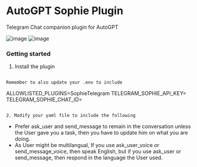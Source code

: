 # AutoGPT Sophie Plugin
Telegram Chat companion plugin for AutoGPT

![image](https://github.com/Wladastic/Auto-GPT-Plugins/assets/11997278/16c7cb86-0a1f-4aae-a485-f40a1aa6506c)
![image](https://github.com/Wladastic/Auto-GPT-Plugins/assets/11997278/249ae4de-e3c6-4c8a-95b3-93348472978d)


### Getting started
1. Install the plugin
```

Remember to also update your .env to include 

```
ALLOWLISTED_PLUGINS=SophieTelegram
TELEGRAM_SOPHIE_API_KEY=<your telegram bot api key>
TELEGRAM_SOPHIE_CHAT_ID=<your telegram chat id>
```

2. Modify your yaml file to include the following
```
  - Prefer ask_user and send_message to remain in the conversation unless the User gave you a task, then you have to update him on what you are doing.
  - As User might be multilangual, If you use ask_user_voice or send_message_voice, then speak English, but if you use ask_user or send_message, then respond in the language the User used.


